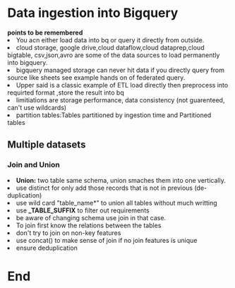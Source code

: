 <h1>Data ingestion into Bigquery</h1>
<b>points to be remembered </b>
<li>You acn either load data into bq or query it directly from outside.</li>
<li>cloud storage, google drive,cloud dataflow,cloud dataprep,cloud bigtable,
csv,json,avro are some of the data sources to load permanently into bigquery.</li>
<li>bigquery managed storage can never hit data if you directly query from source like sheets
see example hands on of federated query.</li>
<li>Upper said is a classic example of ETL load directly then preprocess into requirted format ,store
the result into bq </li>
<li>limitiations are storage performance, data consistency (not guarenteed, can't use wildcards)</li>
<li>partition tables:Tables partitioned by ingestion time and Partitioned tables</li>
<h2>Multiple datasets</h2>
<h3>Join and Union</h3>
<li><b>Union:</b> two table same schema, union smaches them into one vertically.</li>
<li>use distinct for only add those records that is not in previous (de-duplication)</li>
<li>use wild card "table_name*" to union all tables without much writting</li>
<li>use <b>_TABLE_SUFFIX</b> to filter out requirements</li>
<li>be aware of changing schema use join in that case.</li>
<li>To join first know the relations between the tables</li>
<li>don't try to join on non-key features</li>
<li>use concat() to make sense of join if no join features is unique</li>
<li>ensure deduplication</li>
<h1>End</h1>



